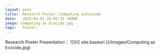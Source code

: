 ```yaml
---
layout: post
title:  Research Poster：Computing asEcocide
date:   2025-03-01 15:01:35 +0300
image: Computing as Ecocide.jpg
tags:   Poster;
---
```

Research Poster Presentation：
![]({{ site.baseurl }}/images/Computing as Ecocide.jpg) 
